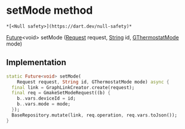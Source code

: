 


# setMode method




    *[<Null safety>](https://dart.dev/null-safety)*




[Future](https://api.flutter.dev/flutter/dart-async/Future-class.html)&lt;void> setMode
([Request](../../yonomi-sdk/Request-class.md) request, [String](https://api.flutter.dev/flutter/dart-core/String-class.html) id, [GThermostatMode](../../third_party_yonomi_graphql_schema_schema.docs.schema.gql/GThermostatMode-class.md) mode)








## Implementation

```dart
static Future<void> setMode(
    Request request, String id, GThermostatMode mode) async {
  final link = GraphLinkCreator.create(request);
  final req = GmakeSetModeRequest((b) {
    b..vars.deviceId = id;
    b..vars.mode = mode;
  });
  BaseRepository.mutate(link, req.operation, req.vars.toJson());
}
```







